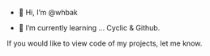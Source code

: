 - 👋 Hi, I’m @whbak
<!-- - 👀 I’m interested in ... -->
- 🌱 I’m currently learning ... Cyclic & Github.

If you would like to view code of my projects, let me know.

<!-- - 💞️ I’m looking to collaborate on ... -->
<!-- - 📫 How to reach me ... -->

<!---
whbak/whbak is a ✨ special ✨ repository because its `README.md` (this file) appears on your GitHub profile.
You can click the Preview link to take a look at your changes.
--->
